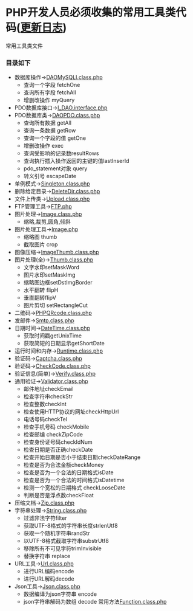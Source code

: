 # PHP开发人员必须收集的常用工具类代码([更新日志](https://github.com/flowstone/PHPToolCode/blob/master/update_log.md))
常用工具类文件
### 目录如下


- 数据库操作→[DAOMySQLI.class.php](https://github.com/flowstone/PHPToolCode/blob/master/DAO/DAOMySQLI.class.php)
  - 查询一个字段 fetchOne
  - 查询所有字段 fetchAll
  - 增删改操作 myQuery
- PDO数据库接口→[I_DAO.interface.php](https://github.com/flowstone/PHPToolCode/blob/master/DAO/I_DAO.interface.php)
- PDO数据库类→[DAOPDO.class.php](https://github.com/flowstone/PHPToolCode/blob/master/DAO/DAOPDO.class.php)  
  - 查询所有数据 getAll
  - 查询一条数据 getRow
  - 查询一个字段的值 getOne
  - 增删改操作 exec
  - 查询受影响的记录数resultRows
  - 查询执行插入操作返回的主键的值lastInserId
  - pdo_statement对象 query
  - 转义引号 escapeDate
- 单例模式→[Singleton.class.php](https://github.com/flowstone/PHPToolCode/blob/master/DesignPattern/Singleton.class.php)
- 删除给定目录→[DeleteDir.class.php](https://github.com/flowstone/PHPToolCode/blob/master/File/DeleteDir.class.php)
- 文件上传类→[Upload.class.php](https://github.com/flowstone/PHPToolCode/blob/master/File/Upload.class.php)
- FTP管理工具→[FTP.php](https://github.com/flowstone/PHPToolCode/blob/master/FTP/FTP.php)
- 图片处理→[Image.class.php](https://github.com/flowstone/PHPToolCode/blob/master/Image/Image.class.php)
  - 缩略,裁剪,圆角,倾斜
- 图片处理工具→[Image.php](https://github.com/flowstone/PHPToolCode/blob/master/Image/Image.php)
  - 缩略图 thumb
  - 截取图片 crop
- 图像压缩→[ImageThumb.class.php](https://github.com/flowstone/PHPToolCode/blob/master/Image/ImageThumb.class.php)
- 图片处理(全)→[Thumb.class.php](https://github.com/flowstone/PHPToolCode/blob/master/Image/Thumb.class.php)
  - 文字水印setMaskWord
  - 图片水印setMaskImg
  - 缩略图边框setDstImgBorder
  - 水平翻转 flipH
  - 垂直翻转flipV
  - 图片剪切 setRectangleCut
- 二维码→[PHPQRcode.class.php](https://github.com/flowstone/PHPToolCode/blob/master/PHPQRCode/PHPQRcode.class.php)
- 发邮件→[Smtp.class.php](https://github.com/flowstone/PHPToolCode/blob/master/SMTP/Smtp.class.php)
- 日期时间→[DateTime.class.php](https://github.com/flowstone/PHPToolCode/blob/master/Time/DateTime.class.php)
  - 获取时间戳getUnixTime
  - 获取简短的日期显示getShortDate
- 运行时间和内存→[Runtime.class.php](https://github.com/flowstone/PHPToolCode/blob/master/Time/Runtime.class.php)
- 验证码→[Captcha.class.php](https://github.com/flowstone/PHPToolCode/blob/master/Verify/Captcha.class.php)
- 验证码→[CheckCode.class.php](https://github.com/flowstone/PHPToolCode/blob/master/Verify/CheckCode.class.php)
- 验证信息(简单)→[Verify.class.php](https://github.com/flowstone/PHPToolCode/blob/master/Verify/Verify.class.php)
- 通用验证→[Validator.class.php](https://github.com/flowstone/PHPToolCode/blob/master/Verify/Validator.class.php)
  - 邮件地址checkEmail
  - 检查字符串checkStr
  - 检查整数checkInt
  - 检查使用HTTP协议的网址checkHttpUrl
  - 电话号码checkTel
  - 检查手机号码 checkMobile
  - 检查邮编 checkZipCode
  - 检查身份证号码checkIdNum
  - 检查日期是否正确checkDate
  - 检查开始日期是否小于结束日期checkDateRange
  - 检查是否为合法金额checkMoney
  - 检查是否为一个合法的日期格式isDate
  - 检查是否为一个合法的时间格式isDatetime
  - 检测一个宽松的日期格式 checkLooseDate
  - 判断是否是浮点数checkFloat
- 压缩文档→[Zip.class.php](https://github.com/flowstone/PHPToolCode/blob/master/ZIP/Zip.class.php)
- 字符串处理→[String.class.php](https://github.com/flowstone/PHPToolCode/blob/master/Other/String.class.php)
  - 过滤非法字符filter
  - 获取UTF-8格式的字符串长度strlenUtf8
  - 获取一个随机字符串randStr
  - 以UTF-8格式截取字符串substrUtf8
  - 移除所有不可见字符trimInvisible
  - 替换字符串 replace
- URL工具→[Url.class.php](https://github.com/flowstone/PHPToolCode/blob/master/Other/Url.class.php)
  - 进行URL编码encode
  - 进行URL解码decode
- Json工具→[Json.class.php](https://github.com/flowstone/PHPToolCode/blob/master/Other/Json.class.php)
  - 数据编译为json字符串 encode
  - json字符串解码为数组 decode
 常用方法[Function.class.php](https://github.com/flowstone/PHPToolCode/blob/master/Other/Functions.class.php)
